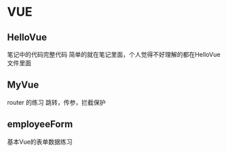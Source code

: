 # VUE
 
## HelloVue 
笔记中的代码完整代码 简单的就在笔记里面，个人觉得不好理解的都在HelloVue文件里面

## MyVue
router 的练习 跳转，传参，拦截保护

## employeeForm
基本Vue的表单数据练习
